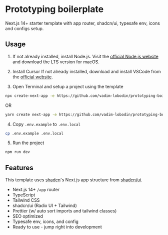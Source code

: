 # Prototyping boilerplate

Next.js 14+ starter template with app router, shadcn/ui, typesafe env, icons and configs setup.

## Usage

1. If not already installed, install Node.js. Visit the [official Node.js website](https://nodejs.org/) and download the LTS version for macOS.

2. Install Cursor
   If not already installed, download and install VSCode from the [official website](https://www.cursor.com/).
3. Open Terminal and setup a project using the template


```bash
npx create-next-app -e https://github.com/vadim-lobodin/prototyping-boilerplate
```

OR

```bash
yarn create next-app -e https://github.com/vadim-lobodin/prototyping-boilerplate
```


4. Copy `.env.example` to `.env.local`

```bash
cp .env.example .env.local
```

5. Run the project

```bash
npm run dev
```

## Features

This template uses [shadcn](https://github.com/shadcn)'s Next.js app structure from [shadcn/ui](https://ui.shadcn.com/).

- Next.js 14+ `/app` router
- TypeScript
- Tailwind CSS
- shadcn/ui (Radix UI + Tailwind)
- Prettier (w/ auto sort imports and tailwind classes)
- SEO optimized
- Typesafe env, icons, and config
- Ready to use - jump right into development


